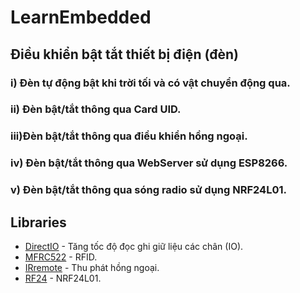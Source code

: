 # LearnEmbedded

## Điều khiển bật tắt thiết bị điện (đèn)

### i)	Đèn tự động bật khi trời tối và có vật chuyển động qua.
### ii)	Đèn bật/tắt thông qua Card UID.
### iii)Đèn bật/tắt thông qua điều khiển hồng ngoại.
### iv)	Đèn bật/tắt thông qua WebServer sử dụng ESP8266.	
### v)	Đèn bật/tắt thông qua sóng radio sử dụng NRF24L01.

## Libraries

* [DirectIO](https://github.com/mmarchetti/DirectIO/blob/master/README.md) - Tăng tốc độ đọc ghi giữ liệu các chân (IO).
* [MFRC522](https://www.arduinolibraries.info/libraries/mfrc522) - RFID.
* [IRremote](https://github.com/z3t0/Arduino-IRremote) - Thu phát hồng ngoại.
* [RF24](https://github.com/nRF24/RF24) - NRF24L01.
##